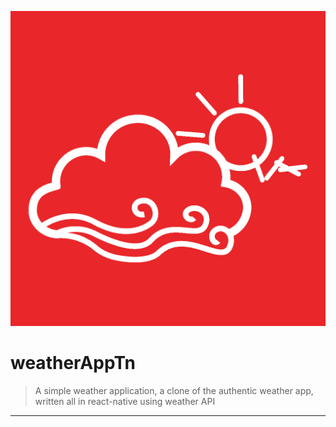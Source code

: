![Picture](https://github.com/oflarcade/weatherAppTn/blob/master/assets/logo.png)

# weatherAppTn
   > A simple weather application, a clone of the authentic weather app, written all in react-native using weather API
   <hr> </hr >
